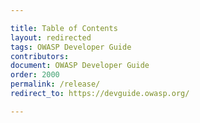 ```yaml
---

title: Table of Contents
layout: redirected
tags: OWASP Developer Guide
contributors:
document: OWASP Developer Guide
order: 2000
permalink: /release/
redirect_to: https://devguide.owasp.org/

---
```

